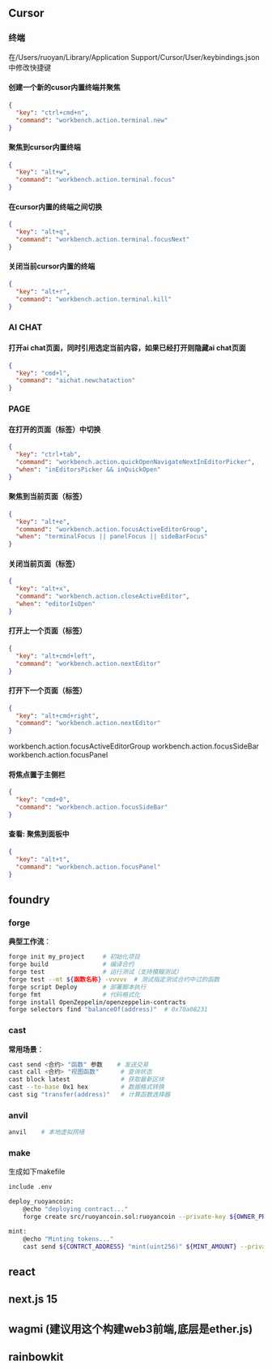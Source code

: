 ## Cursor

### 终端

在/Users/ruoyan/Library/Application Support/Cursor/User/keybindings.json中修改快捷键
#### 创建一个新的cusor内置终端并聚焦
```json
{
  "key": "ctrl+cmd+n",
  "command": "workbench.action.terminal.new"
}
```

#### 聚焦到cursor内置终端
```json
{
  "key": "alt+w",
  "command": "workbench.action.terminal.focus"
}
```

#### 在cursor内置的终端之间切换
```json
{
  "key": "alt+q",
  "command": "workbench.action.terminal.focusNext"
}
```

#### 关闭当前cursor内置的终端
```json
{
  "key": "alt+r",
  "command": "workbench.action.terminal.kill"
}
```

### AI CHAT

#### 打开ai chat页面，同时引用选定当前内容，如果已经打开则隐藏ai chat页面
```json
{
  "key": "cmd+l",
  "command": "aichat.newchataction"
}
```

### PAGE

#### 在打开的页面（标签）中切换
```json
{
  "key": "ctrl+tab",
  "command": "workbench.action.quickOpenNavigateNextInEditorPicker",
  "when": "inEditorsPicker && inQuickOpen"
}
```

#### 聚焦到当前页面（标签）
```json
{
  "key": "alt+e",
  "command": "workbench.action.focusActiveEditorGroup",
  "when": "terminalFocus || panelFocus || sideBarFocus"
}
```

#### 关闭当前页面（标签）
```json
{
  "key": "alt+x",
  "command": "workbench.action.closeActiveEditor",
  "when": "editorIsOpen"
}
```

#### 打开上一个页面（标签）
```json
{
  "key": "alt+cmd+left",
  "command": "workbench.action.nextEditor"
}
```

#### 打开下一个页面（标签）
```json
{
  "key": "alt+cmd+right",
  "command": "workbench.action.nextEditor"
}
```

workbench.action.focusActiveEditorGroup
workbench.action.focusSideBar
workbench.action.focusPanel

#### 将焦点置于主侧栏
```json
{
  "key": "cmd+0",
  "command": "workbench.action.focusSideBar"
}
```

#### 查看: 聚焦到面板中
```json
{
  "key": "alt+t",
  "command": "workbench.action.focusPanel"
}
```


## foundry


### forge

**典型工作流**：
```bash
forge init my_project     # 初始化项目
forge build               # 编译合约
forge test                # 运行测试（支持模糊测试）
forge test --mt ${函数名称} -vvvvv  # 测试指定测试合约中过的函数
forge script Deploy       # 部署脚本执行
forge fmt                 # 代码格式化
forge install OpenZeppelin/openzeppelin-contracts
forge selectors find "balanceOf(address)"  # 0x70a08231
```

### cast

**常用场景**：
```bash
cast send <合约> "函数" 参数    # 发送交易
cast call <合约> "视图函数"      # 查询状态
cast block latest              # 获取最新区块
cast --to-base 0x1 hex         # 数据格式转换
cast sig "transfer(address)"   # 计算函数选择器
```

### anvil

```bash
anvil    # 本地虚拟网络
```

### make

生成如下makefile
```bash
include .env

deploy_ruoyancoin:
    @echo "deploying contract..."
    forge create src/ruoyancoin.sol:ruoyancoin --private-key ${OWNER_PRIVAYE_KEY} --broadcast --constructor-args ${OWNER_ADDRESS}

mint:
	@echo "Minting tokens..."
	cast send ${CONTRCT_ADDRESS} "mint(uint256)" ${MINT_AMOUNT} --private-key ${OWNER_PRIVATE_KEY}

```


## react



## next.js 15

## wagmi (建议用这个构建web3前端,底层是ether.js)

## rainbowkit

